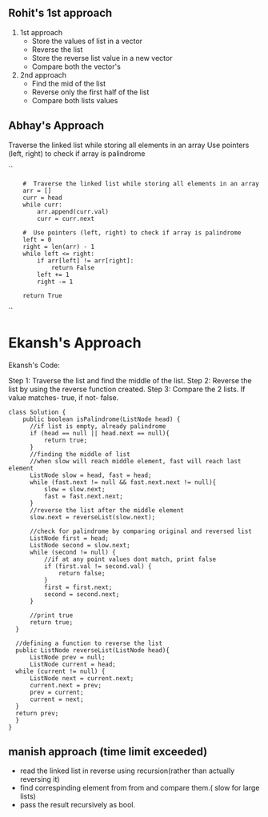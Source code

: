 ## Rohit's 1st approach
1. 1st approach
    - Store the values of list in a vector
    - Reverse the list
    - Store the reverse list value in a new vector
    - Compare both the vector's
2. 2nd approach
    - Find the mid of the list
    - Reverse only the first half of the list
    - Compare both lists values  


## Abhay's Approach
  Traverse the linked list while storing all elements in an array
  Use pointers (left, right) to check if array is palindrome

  ``

        #  Traverse the linked list while storing all elements in an array
        arr = []
        curr = head
        while curr:
            arr.append(curr.val)
            curr = curr.next

        #  Use pointers (left, right) to check if array is palindrome
        left = 0
        right = len(arr) - 1
        while left <= right:
            if arr[left] != arr[right]:
                return False
            left += 1
            right -= 1

        return True
  ``
# Ekansh's Approach

Ekansh's Code:

Step 1: Traverse the list and find the middle of the list.
Step 2: Reverse the list by using the reverse function created. 
Step 3: Compare the 2 lists. If value matches- true, if not- false.

    class Solution {
        public boolean isPalindrome(ListNode head) {
          //if list is empty, already palindrome
          if (head == null || head.next == null){
              return true;
          }
          //finding the middle of list
          //when slow will reach middle element, fast will reach last element
          ListNode slow = head, fast = head;
          while (fast.next != null && fast.next.next != null){
              slow = slow.next;
              fast = fast.next.next;
          }
          //reverse the list after the middle element
          slow.next = reverseList(slow.next);

          //check for palindrome by comparing original and reversed list
          ListNode first = head;
          ListNode second = slow.next;
          while (second != null) {
              //if at any point values dont match, print false
              if (first.val != second.val) {
                  return false;
              }
              first = first.next;
              second = second.next;
          }
  
          //print true
          return true;
      }

      //defining a function to reverse the list
      public ListNode reverseList(ListNode head){
          ListNode prev = null;
          ListNode current = head;
      while (current != null) {
          ListNode next = current.next;
          current.next = prev;
          prev = current;
          current = next;
      }
      return prev;
      }
    }
  
## manish approach (time limit exceeded)

- read the linked list in reverse using recursion(rather than actually
reversing it)
- find correspinding element from from and compare them.( slow for large lists)
- pass the result recursively as bool.
